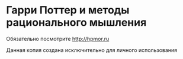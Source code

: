 Гарри Поттер и методы рационального мышления
=====

Обязательно посмотрите http://hpmor.ru

Данная копия создана исключительно для личного использования
